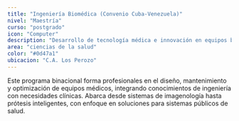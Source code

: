 ```yaml
---
title: "Ingeniería Biomédica (Convenio Cuba-Venezuela)"
nivel: "Maestría"
curso: "postgrado"
icon: "Computer"
description: "Desarrollo de tecnología médica e innovación en equipos biomédicos."
area: "ciencias de la salud"
color: "#0d47a1"
ubicacion: "C.A. Los Perozo"
---
```


Este programa binacional forma profesionales en el diseño, mantenimiento y optimización de equipos médicos, integrando conocimientos de ingeniería con necesidades clínicas. Abarca desde sistemas de imagenología hasta prótesis inteligentes, con enfoque en soluciones para sistemas públicos de salud.